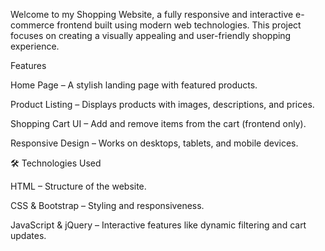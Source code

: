 Welcome to my Shopping Website, a fully responsive and interactive e-commerce frontend built using modern web technologies. This project focuses on creating a visually appealing and user-friendly shopping experience.

Features

Home Page – A stylish landing page with featured products.

Product Listing – Displays products with images, descriptions, and prices.

Shopping Cart UI – Add and remove items from the cart (frontend only).

Responsive Design – Works on desktops, tablets, and mobile devices.


🛠️ Technologies Used

HTML – Structure of the website.

CSS & Bootstrap – Styling and responsiveness.

JavaScript & jQuery – Interactive features like dynamic filtering and cart updates.
